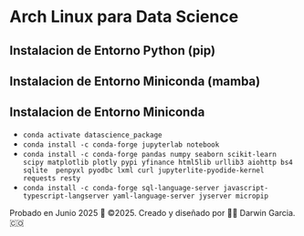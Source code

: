 # Arch Linux para Data Science

## Instalacion de Entorno Python (pip)

## Instalacion de Entorno Miniconda (mamba)

## Instalacion de Entorno Miniconda
* `conda activate datascience_package`
* `conda install -c conda-forge jupyterlab notebook`
* `conda install -c conda-forge pandas numpy seaborn scikit-learn scipy matplotlib plotly pypi yfinance html5lib urllib3 aiohttp bs4 sqlite  penpyxl pyodbc lxml curl jupyterlite-pyodide-kernel requests resty`
* `conda install -c conda-forge sql-language-server javascript-typescript-langserver yaml-language-server jyserver micropip`

Probado en Junio 2025
🎯 ©2025. Creado y diseñado por 👨‍💻 Darwin Garcia. 🇨🇴
